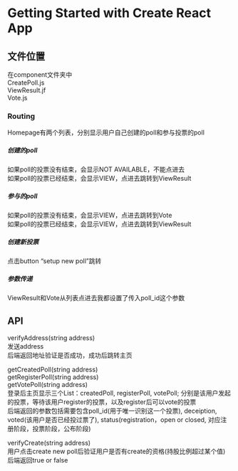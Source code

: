 # Getting Started with Create React App


## 文件位置

在component文件夹中  
CreatePoll.js  
ViewResult.jf  
Vote.js  

### Routing
Homepage有两个列表，分别显示用户自己创建的poll和参与投票的poll  
##### 创建的poll
如果poll的投票没有结束，会显示NOT AVAILABLE，不能点进去  
如果poll的投票已经结束，会显示VIEW，点进去跳转到ViewResult  
##### 参与的poll
如果poll的投票没有结束，会显示VIEW，点进去跳转到Vote  
如果poll的投票已经结束，会显示VIEW，点进去跳转到ViewResult  
##### 创建新投票
点击button “setup new poll”跳转  
##### 参数传递
ViewResult和Vote从列表点进去我都设置了传入poll_id这个参数  


## API
verifyAddress(string address)  
发送address  
后端返回地址验证是否成功，成功后跳转主页  



getCreatedPoll(string address)  
getRegisterPoll(string address)  
getVotePoll(string address)  
登录后主页显示三个List：createdPoll, registerPoll, votePoll; 分别是该用户发起的投票，等待该用户register的投票，以及register后可以vote的投票  
后端返回的参数包括需要包含poll_id(用于唯一识别这一个投票), deceiption, voted(该用户是否已经投过票了), status(registration，open or closed, 对应注册阶段，投票阶段，公布阶段)  
   
   
verifyCreate(string address)  
用户点击create new poll后验证用户是否有create的资格(持股比例超过某个值)  
后端返回true or false  



